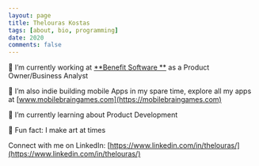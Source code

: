 ```yaml
---
layout: page
title: Thelouras Kostas
tags: [about, bio, programming]
date: 2020
comments: false
---
```

💼 I’m currently working at [**Benefit Software **](https://benefit.gr) as a Product Owner/Business Analyst

📱 I’m also indie building mobile Apps in my spare time, explore all my apps at [www.mobilebraingames.com](https://mobilebraingames.com)

🌱 I’m currently learning about Product Development

🎨 Fun fact: I make art at times

Connect with me on LinkedIn: [https://www.linkedin.com/in/thelouras/](https://www.linkedin.com/in/thelouras/)
